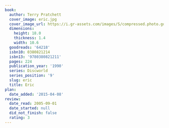 ```yaml
---
book:
  author: Terry Pratchett
  cover_image: eric.jpg
  cover_image_url: https://i.gr-assets.com/images/S/compressed.photo.goodreads.com/books/1377865202l/64218._SY160_.jpg
  dimensions:
    height: 18.0
    thickness: 1.4
    width: 10.6
  goodreads: '64218'
  isbn10: 0380821214
  isbn13: '9780380821211'
  pages: 224
  publication_year: '1990'
  series: Discworld
  series_position: '9'
  slug: eric
  title: Eric
plan:
  date_added: '2015-04-08'
review:
  date_read: 2005-09-01
  date_started: null
  did_not_finish: false
  rating: 3
---
```


